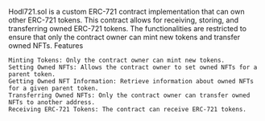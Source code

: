 Hodl721.sol is a custom ERC-721 contract implementation that can own other ERC-721 tokens. This contract allows for receiving, storing, and transferring owned ERC-721 tokens. The functionalities are restricted to ensure that only the contract owner can mint new tokens and transfer owned NFTs.
Features

    Minting Tokens: Only the contract owner can mint new tokens.
    Setting Owned NFTs: Allows the contract owner to set owned NFTs for a parent token.
    Getting Owned NFT Information: Retrieve information about owned NFTs for a given parent token.
    Transferring Owned NFTs: Only the contract owner can transfer owned NFTs to another address.
    Receiving ERC-721 Tokens: The contract can receive ERC-721 tokens.
